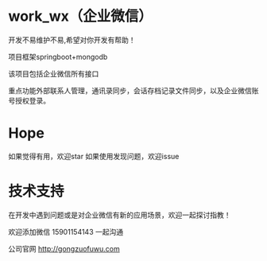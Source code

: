 # work_wx（企业微信）
开发不易维护不易,希望对你开发有帮助！


项目框架springboot+mongodb

该项目包括企业微信所有接口

重点功能外部联系人管理，通讯录同步，会话存档记录文件同步，以及企业微信账号授权登录。

# Hope
如果觉得有用，欢迎star 如果使用发现问题，欢迎issue

# 技术支持
在开发中遇到问题或是对企业微信有新的应用场景，欢迎一起探讨指教！

欢迎添加微信 15901154143 一起沟通

公司官网 http://gongzuofuwu.com

